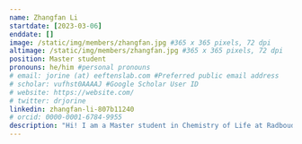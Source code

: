 ```yaml
---
name: Zhangfan Li
startdate: [2023-03-06]
enddate: []
image: /static/img/members/zhangfan.jpg #365 x 365 pixels, 72 dpi
altimage: /static/img/members/zhangfan.jpg #365 x 365 pixels, 72 dpi
position: Master student
pronouns: he/him #personal pronouns
# email: jorine (at) eeftenslab.com #Preferred public email address
# scholar: vufhst0AAAAJ #Google Scholar User ID
# website: https://website.com/
# twitter: drjorine
linkedin: zhangfan-li-807b11240
# orcid: 0000-0001-6784-9955
description: "Hi! I am a Master student in Chemistry of Life at Radboud. I received my Bachelor’s degree in Applied Chemistry at Dalian University of Technology. During my Master study, I have done an internship in Spruijt Lab. I am interested in the interdisciplinary field of cell biology and chemistry. Now I am doing internship in Eeftens Lab studying expansion microscopy in the nucleus. I enjoy spending time at bookstores in my free time."
---
```


